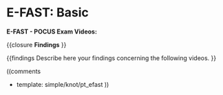 # E-FAST: Basic #

**E-FAST - POCUS Exam Videos:**

{{closure
**Findings**
}}

{{findings
Describe here your findings concerning the following videos.
}}

((comments
* template: simple/knot/pt_efast
))
